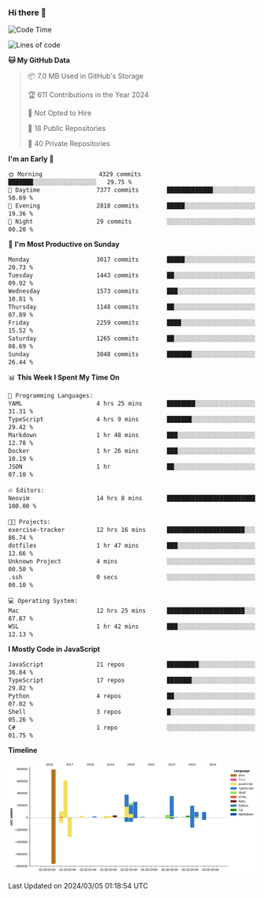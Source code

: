 ### Hi there 👋

<!--
**Clumsy-Coder/Clumsy-Coder** is a ✨ _special_ ✨ repository because its `README.md` (this file) appears on your GitHub profile.

Here are some ideas to get you started:

- 🔭 I’m currently working on ...
- 🌱 I’m currently learning ...
- 👯 I’m looking to collaborate on ...
- 🤔 I’m looking for help with ...
- 💬 Ask me about ...
- 📫 How to reach me: ...
- 😄 Pronouns: ...
- ⚡ Fun fact: ...
-->

<!-- anmol098/waka-readme-stats -->
<!--START_SECTION:waka-->
![Code Time](http://img.shields.io/badge/Code%20Time-751%20hrs%2043%20mins-blue)

![Lines of code](https://img.shields.io/badge/From%20Hello%20World%20I%27ve%20Written-3.3%20million%20lines%20of%20code-blue)

**🐱 My GitHub Data** 

> 📦 7.0 MB Used in GitHub's Storage 
 > 
> 🏆 611 Contributions in the Year 2024
 > 
> 🚫 Not Opted to Hire
 > 
> 📜 18 Public Repositories 
 > 
> 🔑 40 Private Repositories 
 > 
**I'm an Early 🐤** 

```text
🌞 Morning                4329 commits        ███████░░░░░░░░░░░░░░░░░░   29.75 % 
🌆 Daytime                7377 commits        █████████████░░░░░░░░░░░░   50.69 % 
🌃 Evening                2818 commits        █████░░░░░░░░░░░░░░░░░░░░   19.36 % 
🌙 Night                  29 commits          ░░░░░░░░░░░░░░░░░░░░░░░░░   00.20 % 
```
📅 **I'm Most Productive on Sunday** 

```text
Monday                   3017 commits        █████░░░░░░░░░░░░░░░░░░░░   20.73 % 
Tuesday                  1443 commits        ██░░░░░░░░░░░░░░░░░░░░░░░   09.92 % 
Wednesday                1573 commits        ███░░░░░░░░░░░░░░░░░░░░░░   10.81 % 
Thursday                 1148 commits        ██░░░░░░░░░░░░░░░░░░░░░░░   07.89 % 
Friday                   2259 commits        ████░░░░░░░░░░░░░░░░░░░░░   15.52 % 
Saturday                 1265 commits        ██░░░░░░░░░░░░░░░░░░░░░░░   08.69 % 
Sunday                   3848 commits        ███████░░░░░░░░░░░░░░░░░░   26.44 % 
```


📊 **This Week I Spent My Time On** 

```text
💬 Programming Languages: 
YAML                     4 hrs 25 mins       ████████░░░░░░░░░░░░░░░░░   31.31 % 
TypeScript               4 hrs 9 mins        ███████░░░░░░░░░░░░░░░░░░   29.42 % 
Markdown                 1 hr 48 mins        ███░░░░░░░░░░░░░░░░░░░░░░   12.78 % 
Docker                   1 hr 26 mins        ███░░░░░░░░░░░░░░░░░░░░░░   10.19 % 
JSON                     1 hr                ██░░░░░░░░░░░░░░░░░░░░░░░   07.10 % 

🔥 Editors: 
Neovim                   14 hrs 8 mins       █████████████████████████   100.00 % 

🐱‍💻 Projects: 
exercise-tracker         12 hrs 16 mins      ██████████████████████░░░   86.74 % 
dotfiles                 1 hr 47 mins        ███░░░░░░░░░░░░░░░░░░░░░░   12.66 % 
Unknown Project          4 mins              ░░░░░░░░░░░░░░░░░░░░░░░░░   00.50 % 
.ssh                     0 secs              ░░░░░░░░░░░░░░░░░░░░░░░░░   00.10 % 

💻 Operating System: 
Mac                      12 hrs 25 mins      ██████████████████████░░░   87.87 % 
WSL                      1 hr 42 mins        ███░░░░░░░░░░░░░░░░░░░░░░   12.13 % 
```

**I Mostly Code in JavaScript** 

```text
JavaScript               21 repos            █████████░░░░░░░░░░░░░░░░   36.84 % 
TypeScript               17 repos            ███████░░░░░░░░░░░░░░░░░░   29.82 % 
Python                   4 repos             ██░░░░░░░░░░░░░░░░░░░░░░░   07.02 % 
Shell                    3 repos             █░░░░░░░░░░░░░░░░░░░░░░░░   05.26 % 
C#                       1 repo              ░░░░░░░░░░░░░░░░░░░░░░░░░   01.75 % 
```



**Timeline**

![Lines of Code chart](https://raw.githubusercontent.com/Clumsy-Coder/Clumsy-Coder/main/assets/bar_graph.png)


 Last Updated on 2024/03/05 01:18:54 UTC
<!--END_SECTION:waka-->
